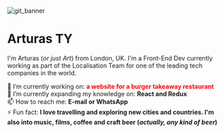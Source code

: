 ![git_banner](https://user-images.githubusercontent.com/30295076/189889778-8b409aec-efd1-4257-a68e-73a43bf20d31.jpg)

# Arturas TY
I'm Arturas (*or just Art*) from London, UK. I'm a Front-End Dev currently working as part of the Localisation Team for one of the leading tech companies in the world.


🔭 I’m currently working on: <span style="color:red">**a website for a burger takeaway restaurant**</span>\
🏫 I’m currently expanding my knowledge on: **React and Redux**\
📫 How to reach me: **E-mail or WhatsApp**\
⚡ Fun fact: **I love travelling and exploring new cities and countries. I'm also into music, films, coffee and craft beer (*actually, any kind of beer*)**
